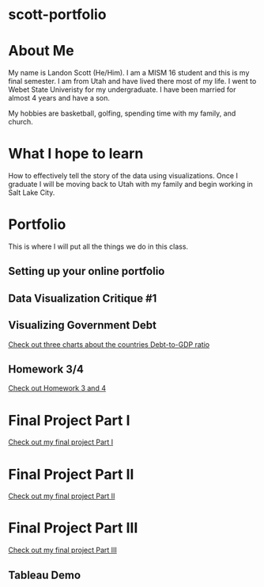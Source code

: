 # scott-portfolio

# About Me
My name is Landon Scott (He/Him). I am a MISM 16 student and this is my final semester. I am from Utah and have lived there most of my life. I went to Webet State Univeristy for my undergraduate. I have been married for almost 4 years and have a son. 

My hobbies are basketball, golfing, spending time with my family, and church. 

# What I hope to learn
How to effectively tell the story of the data using visualizations. Once I graduate I will be moving back to Utah with my family and begin working in Salt Lake City. 

# Portfolio
This is where I will put all the things we do in this class. 
<div class="flourish-embed flourish-chart" data-src="visualisation/8531417"><script src="https://public.flourish.studio/resources/embed.js"></script></div>

## Setting up your online portfolio

## Data Visualization Critique #1

## Visualizing Government Debt
[Check out three charts about the countries Debt-to-GDP ratio](/dataviz2.md)

## Homework 3/4
[Check out Homework 3 and 4](homework3and4.md)

# Final Project Part I
[Check out my final project Part I](final_project_LandonScott.md)

# Final Project Part II
[Check out my final project Part II](final_project_part2.md)

# Final Project Part III
[Check out my final project Part III](final_project_part3.md)


## Tableau Demo

<div class='tableauPlaceholder' id='viz1643829728504' style='position: relative'><object class='tableauViz'  style='display:none;'><param name='host_url' value='https%3A%2F%2Fpublic.tableau.com%2F' /> <param name='embed_code_version' value='3' /> <param name='site_root' value='' /><param name='name' value='TableauDemo_16438297130700&#47;NewDataViz' /><param name='tabs' value='no' /><param name='toolbar' value='yes' /><param name='animate_transition' value='yes' /><param name='display_static_image' value='yes' /><param name='display_spinner' value='yes' /><param name='display_overlay' value='yes' /><param name='display_count' value='yes' /><param name='language' value='en-US' /><param name='filter' value='publish=yes' /></object></div>
<script type='text/javascript'>
  var divElement = document.getElementById('viz1643829728504');
  var vizElement = divElement.getElementsByTagName('object')[0];
  vizElement.style.width='100%';vizElement.style.height=(divElement.offsetWidth*0.75)+'px';
  var scriptElement = document.createElement('script');
  scriptElement.src = 'https://public.tableau.com/javascripts/api/viz_v1.js';
  vizElement.parentNode.insertBefore(scriptElement, vizElement);
</script>

